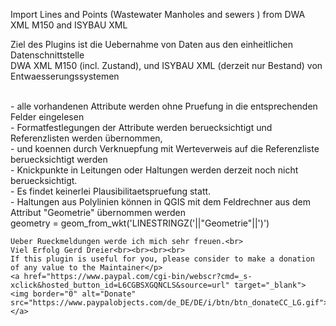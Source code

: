 Import Lines and Points (Wastewater Manholes and sewers ) from DWA XML M150  and ISYBAU XML 
 <p>
 Ziel des Plugins ist die Uebernahme von Daten aus den einheitlichen Datenschnittstelle <br>
 DWA XML M150 (incl. Zustand), und ISYBAU XML (derzeit nur Bestand) von Entwaesserungssystemen <br>
 </p>
 <p>
 <br>
    - alle vorhandenen Attribute werden ohne Pruefung in die entsprechenden Felder eingelesen<br>
    - Formatfestlegungen der Attribute werden beruecksichtigt und Referenzlisten werden übernommen, <br>
    - und koennen durch Verknuepfung mit Werteverweis auf die Referenzliste beruecksichtigt werden<br>
    - Knickpunkte in Leitungen oder Haltungen werden derzeit noch nicht beruecksichtigt. <br>
    - Es findet keinerlei Plausibilitaetspruefung statt.<br> 
    - Haltungen aus Polylinien können in QGIS mit dem Feldrechner aus dem Attribut "Geometrie" übernommen werden  <br> 
      geometry = geom_from_wkt('LINESTRINGZ('||"Geometrie"||')')<br> 

      
    Ueber Rueckmeldungen werde ich mich sehr freuen.<br> 
    Viel Erfolg Gerd Dreier<br><br><br><br>
    If this plugin is useful for you, please consider to make a donation of any value to the Maintainer</p>
    <a href="https://www.paypal.com/cgi-bin/webscr?cmd=_s-xclick&hosted_button_id=L6CGBSXGQNCLS&source=url" target="_blank">
    <img border="0" alt="Donate" src="https://www.paypalobjects.com/de_DE/DE/i/btn/btn_donateCC_LG.gif">
    </a> 
